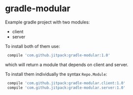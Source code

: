 # gradle-modular

Example gradle project with two modules:
 - client
 - server

To install both of them use:
```gradle
 compile 'com.github.jitpack:gradle-modular:1.0'
```
which will return a module that depends on client and server.


To install them individually the syntax `Repo.Module`:

```gradle
 compile 'com.github.jitpack:gradle-modular.client:1.0'
 compile 'com.github.jitpack:gradle-modular.server:1.0'
```

